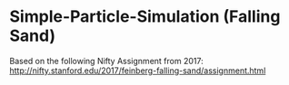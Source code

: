 # Simple-Particle-Simulation (Falling Sand)
Based on the following Nifty Assignment from 2017: http://nifty.stanford.edu/2017/feinberg-falling-sand/assignment.html
